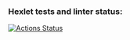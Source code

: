 ### Hexlet tests and linter status:
[![Actions Status](https://github.com/nikulina2454/frontend-project-46/workflows/hexlet-check/badge.svg)](https://github.com/nikulina2454/frontend-project-46/actions)